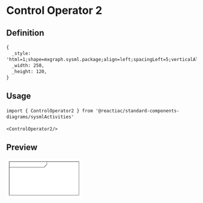 # Control Operator 2

## Definition

```
{
  _style: 'html=1;shape=mxgraph.sysml.package;align=left;spacingLeft=5;verticalAlign=top;spacingTop=-3;labelX=135;html=1;overflow=fill;',
  _width: 250,
  _height: 120,
}
```

## Usage

```
import { ControlOperator2 } from '@reactiac/standard-components-diagrams/sysmlActivities'

<ControlOperator2/>
```

## Preview

<img src="./control-operator-2.png" width="200"/>
